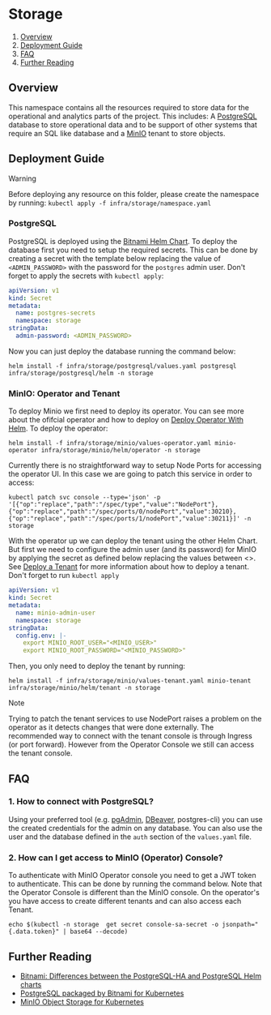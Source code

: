 # Storage

1. [Overview](#overview)
1. [Deployment Guide](#deployment-guide)
1. [FAQ](#faq)
1. [Further Reading](#further-reading)

## Overview

This namespace contains all the resources required to store data for the operational and analytics parts of
the project. This includes: A [PostgreSQL](https://www.postgresql.org/) database to store operational data
and to be support of other systems that require an SQL like database and a [MinIO](https://min.io/) tenant
to store objects.

## Deployment Guide

> [!WARNING]
> Before deploying any resource on this folder, please create the namespace by running:
> `kubectl apply -f infra/storage/namespace.yaml`

### PostgreSQL

PostgreSQL is deployed using the
[Bitnami Helm Chart](https://artifacthub.io/packages/helm/bitnami/postgresql). To deploy the database
first you need to setup the required secrets. This can be done by creating a secret with the template below
replacing the value of `<ADMIN_PASSWORD>` with the password for the `postgres` admin user. Don't forget to
apply the secrets with `kubectl apply`:

```yaml
apiVersion: v1
kind: Secret
metadata:
  name: postgres-secrets
  namespace: storage
stringData:
  admin-password: <ADMIN_PASSWORD>
```

Now you can just deploy the database running the command below:

```shell
helm install -f infra/storage/postgresql/values.yaml postgresql infra/storage/postgresql/helm -n storage
```

### MinIO: Operator and Tenant

To deploy Minio we first need to deploy its operator. You can see more about the ofifcial operator and how to
deploy on [Deploy Operator With Helm](https://min.io/docs/minio/kubernetes/upstream/operations/install-deploy-manage/deploy-operator-helm.html).
To deploy the operator:

```shell
helm install -f infra/storage/minio/values-operator.yaml minio-operator infra/storage/minio/helm/operator -n storage
```

Currently there is no straightforward way to setup Node Ports for accessing the operator UI. In this case
we are going to patch this service in order to access:

```shell
kubectl patch svc console --type='json' -p '[{"op":"replace","path":"/spec/type","value":"NodePort"},{"op":"replace","path":"/spec/ports/0/nodePort","value":30210},{"op":"replace","path":"/spec/ports/1/nodePort","value":30211}]' -n storage
```

With the operator up we can deploy the tenant using the other Helm Chart. But first we need to configure
the admin user (and its password) for MinIO by applying the secret as defined below replacing the values
between <>. See
[Deploy a Tenant](https://min.io/docs/minio/kubernetes/upstream/operations/install-deploy-manage/deploy-operator-helm.html#deploy-a-tenant)
for more information about how to deploy a tenant. Don't forget to run `kubectl apply`

```yaml
apiVersion: v1
kind: Secret
metadata:
  name: minio-admin-user
  namespace: storage
stringData:
  config.env: |-
    export MINIO_ROOT_USER="<MINIO_USER>"
    export MINIO_ROOT_PASSWORD="<MINIO_PASSWORD>"
```

Then, you only need to deploy the tenant by running:

```shell
helm install -f infra/storage/minio/values-tenant.yaml minio-tenant infra/storage/minio/helm/tenant -n storage
```

> [!NOTE]
> Trying to patch the tenant services to use NodePort raises a problem on the operator as it detects changes
> that were done externally. The recommended way to connect with the tenant console is through Ingress (or
> port forward). However from the Operator Console we still can access the tenant console.

## FAQ

### 1. How to connect with PostgreSQL?

Using your preferred tool (e.g. [pgAdmin](https://www.pgadmin.org/), [DBeaver](https://dbeaver.io/),
postgres-cli) you can use the created credentials for the admin on any database. You can also use the user
and the database defined in the `auth` section of the `values.yaml` file.

### 2. How can I get access to MinIO (Operator) Console?

To authenticate with MinIO Operator console you need to get a JWT token to authenticate. This can be done by
running the command below. Note that the Operator Console is different than the MinIO console. On the
operator's you have access to create different tenants and can also access each Tenant.

```shell
echo $(kubectl -n storage  get secret console-sa-secret -o jsonpath="{.data.token}" | base64 --decode)
```

## Further Reading

* [Bitnami: Differences between the PostgreSQL-HA and PostgreSQL Helm charts](https://docs.bitnami.com/kubernetes/infrastructure/postgresql/get-started/compare-solutions/)
* [PostgreSQL packaged by Bitnami for Kubernetes](https://docs.bitnami.com/kubernetes/infrastructure/postgresql/)
* [MinIO Object Storage for Kubernetes](https://min.io/docs/minio/kubernetes/upstream/index.html)
